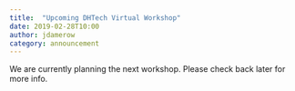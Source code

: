 ```yaml
---
title:  "Upcoming DHTech Virtual Workshop"
date: 2019-02-28T10:00
author: jdamerow
category: announcement
---
```


We are currently planning the next workshop. Please check back later for more info.
